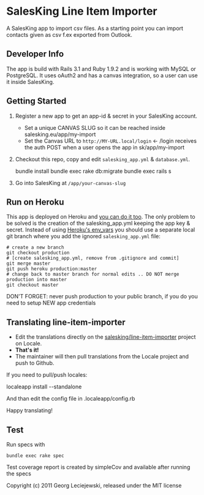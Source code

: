 # SalesKing Line Item Importer

A SalesKing app to import csv files. As a starting point you can import
contacts given as csv f.ex exported from Outlook.

## Developer Info

The app is build with Rails 3.1 and Ruby 1.9.2 and is working with
MySQL or PostgreSQL.
It uses oAuth2 and has a canvas integration, so a user can use
it inside SalesKing.

## Getting Started

1. Register a new app to get an app-id & secret in your SalesKing account.

    * Set a unique CANVAS SLUG so it can be reached inside salesking.eu/app/my-import
    * Set the Canvas URL to `http://MY-URL.local/login` <- /login receives the auth POST when a user opens the app in sk/app/my-import

2. Checkout this repo, copy and edit `salesking_app.yml` & `database.yml`.

    bundle install
    bundle exec rake db:migrate
    bundle exec rails s

3. Go into SalesKing at `/app/your-canvas-slug`

## Run on Heroku

This app is deployed on Heroku and [you can do it too](http://devcenter.heroku.com/articles/rails31_heroku_cedar). The only problem to be
solved is the creation of the salesking_app.yml keeping the app
key & secret.
Instead of using [Heroku's env_vars](http://devcenter.heroku.com/articles/config-vars) you should use a separate
local git branch where you add the ignored `salesking_app.yml` file:

    # create a new branch
    git checkout production
    # [create salesking_app.yml, remove from .gitignore and commit]
    git merge master
    git push heroku production:master
    # change back to master branch for normal edits .. DO NOT merge production into master
    git checkout master

DON'T FORGET: never push production to your public branch, if you do you need to setup NEW app credentials

## Translating line-item-importer

- Edit the translations directly on the [salesking/line-item-importer](http://www.localeapp.com/projects/6762) project on Locale.
- **That's it!**
- The maintainer will then pull translations from the Locale project and push to Github.

If you need to pull/push locales:

  localeapp install --standalone <API Key>
  
And than edit the config file in .localeapp/config.rb


Happy translating!

## Test

Run specs with

    bundle exec rake spec

Test coverage report is created by simpleCov and available after running the
specs


Copyright (c) 2011 Georg Leciejewski, released under the MIT license
